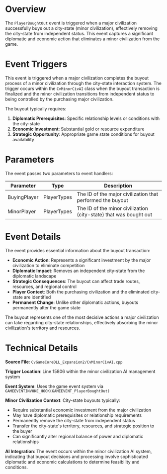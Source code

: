 # Overview

The `PlayerBoughtOut` event is triggered when a major civilization successfully buys out a city-state (minor civilization), effectively removing the city-state from independent status. This event captures a significant diplomatic and economic action that eliminates a minor civilization from the game.

# Event Triggers

This event is triggered when a major civilization completes the buyout process of a minor civilization through the city-state interaction system. The trigger occurs within the `CvMinorCivAI` class when the buyout transaction is finalized and the minor civilization transitions from independent status to being controlled by the purchasing major civilization.

The buyout typically requires:
1. **Diplomatic Prerequisites**: Specific relationship levels or conditions with the city-state
2. **Economic Investment**: Substantial gold or resource expenditure
3. **Strategic Opportunity**: Appropriate game state conditions for buyout availability

# Parameters

The event passes two parameters to event handlers:

| Parameter | Type | Description |
|-----------|------|-------------|
| BuyingPlayer | PlayerTypes | The ID of the major civilization that performed the buyout |
| MinorPlayer | PlayerTypes | The ID of the minor civilization (city-state) that was bought out |

# Event Details

The event provides essential information about the buyout transaction:

- **Economic Action**: Represents a significant investment by the major civilization to eliminate competition
- **Diplomatic Impact**: Removes an independent city-state from the diplomatic landscape
- **Strategic Consequences**: The buyout can affect trade routes, resources, and regional control
- **Player Context**: Both the purchasing civilization and the eliminated city-state are identified
- **Permanent Change**: Unlike other diplomatic actions, buyouts permanently alter the game state

The buyout represents one of the most decisive actions a major civilization can take regarding city-state relationships, effectively absorbing the minor civilization's territory and resources.

# Technical Details

**Source File**: `CvGameCoreDLL_Expansion2/CvMinorCivAI.cpp`

**Trigger Location**: Line 15806 within the minor civilization AI management system

**Event System**: Uses the game event system via `GAMEEVENTINVOKE_HOOK(GAMEEVENT_PlayerBoughtOut)`

**Minor Civilization Context**: City-state buyouts typically:
- Require substantial economic investment from the major civilization
- May have diplomatic prerequisites or relationship requirements
- Permanently remove the city-state from independent status
- Transfer the city-state's territory, resources, and strategic position to the buyer
- Can significantly alter regional balance of power and diplomatic relationships

**AI Integration**: The event occurs within the minor civilization AI system, indicating that buyout decisions and processing involve sophisticated diplomatic and economic calculations to determine feasibility and conditions.